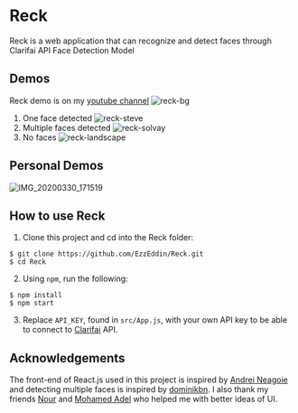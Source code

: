 # Reck
Reck is a web application that can recognize and detect faces through Clarifai API Face Detection Model

## Demos
Reck demo is on my [youtube channel](https://www.youtube.com/watch?v=ZHx_LaP4TuY)
![reck-bg](https://user-images.githubusercontent.com/11898152/77807403-67f60780-7090-11ea-98f4-74cf9222a0ae.png)

1. One face detected
![reck-steve](https://user-images.githubusercontent.com/11898152/77807296-1483b980-7090-11ea-9b7a-da8e263d5254.png)
2. Multiple faces detected
![reck-solvay](https://user-images.githubusercontent.com/11898152/77807369-4d239300-7090-11ea-9b5e-ccfdb42f7ce2.png)
3. No faces
![reck-landscape](https://user-images.githubusercontent.com/11898152/77807396-60cef980-7090-11ea-955d-0accad8f3c6a.png)

## Personal Demos

![IMG_20200330_171519](https://user-images.githubusercontent.com/11898152/78292138-e1757600-7526-11ea-9f2d-b54352ab72e3.jpg)

## How to use Reck
1. Clone this project and cd into the Reck folder:
```
$ git clone https://github.com/EzzEddin/Reck.git
$ cd Reck
```

2. Using `npm`, run the following:
```
$ npm install
$ npm start
```
3. Replace `API_KEY`, found in `src/App.js`, with your own API key to be able to connect to [Clarifai](https://www.clarifai.com/) API.


## Acknowledgements
The front-end of React.js used in this project is inspired by [Andrei Neagoie](https://github.com/aneagoie/face-recognition-brain) and detecting multiple faces is inspired by [dominikbn](https://github.com/dominikbn/smart-brain). I also thank my friends [Nour](https://github.com/noureddin) and [Mohamed Adel](https://www.behance.net/abuhuraira_ma) who helped me with better ideas of UI.
